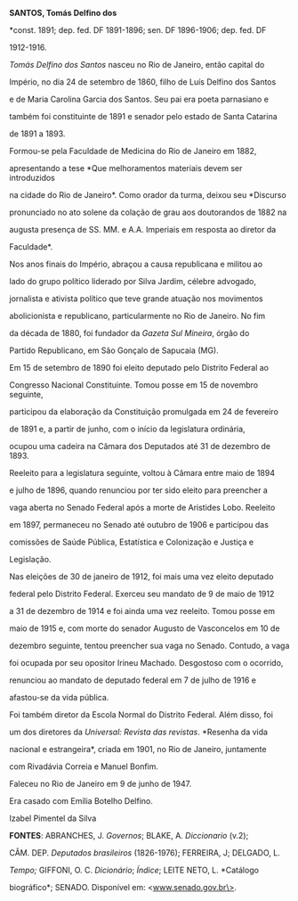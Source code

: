**SANTOS, Tomás Delfino dos**



\*const. 1891; dep. fed. DF 1891-1896; sen. DF 1896-1906; dep. fed. DF

1912-1916.



*Tomás Delfino dos Santos* nasceu no Rio de Janeiro, então capital do

Império, no dia 24 de setembro de 1860, filho de Luís Delfino dos Santos

e de Maria Carolina Garcia dos Santos. Seu pai era poeta parnasiano e

também foi constituinte de 1891 e senador pelo estado de Santa Catarina

de 1891 a 1893.



Formou-se pela Faculdade de Medicina do Rio de Janeiro em 1882,

apresentando a tese *Que melhoramentos materiais devem ser introduzidos

na cidade do Rio de Janeiro*. Como orador da turma, deixou seu *Discurso

pronunciado no ato solene da colação de grau aos doutorandos de 1882 na

augusta presença de SS. MM. e A.A. Imperiais em resposta ao diretor da

Faculdade*.



Nos anos finais do Império, abraçou a causa republicana e militou ao

lado do grupo político liderado por Silva Jardim, célebre advogado,

jornalista e ativista político que teve grande atuação nos movimentos

abolicionista e republicano, particularmente no Rio de Janeiro. No fim

da década de 1880, foi fundador da *Gazeta Sul Mineira*, órgão do

Partido Republicano, em São Gonçalo de Sapucaia (MG).



Em 15 de setembro de 1890 foi eleito deputado pelo Distrito Federal ao

Congresso Nacional Constituinte. Tomou posse em 15 de novembro seguinte,

participou da elaboração da Constituição promulgada em 24 de fevereiro

de 1891 e, a partir de junho, com o início da legislatura ordinária,

ocupou uma cadeira na Câmara dos Deputados até 31 de dezembro de 1893.

Reeleito para a legislatura seguinte, voltou à Câmara entre maio de 1894

e julho de 1896, quando renunciou por ter sido eleito para preencher a

vaga aberta no Senado Federal após a morte de Aristides Lobo. Reeleito

em 1897, permaneceu no Senado até outubro de 1906 e participou das

comissões de Saúde Pública, Estatística e Colonização e Justiça e

Legislação.



Nas eleições de 30 de janeiro de 1912, foi mais uma vez eleito deputado

federal pelo Distrito Federal. Exerceu seu mandato de 9 de maio de 1912

a 31 de dezembro de 1914 e foi ainda uma vez reeleito. Tomou posse em

maio de 1915 e, com morte do senador Augusto de Vasconcelos em 10 de

dezembro seguinte, tentou preencher sua vaga no Senado. Contudo, a vaga

foi ocupada por seu opositor Irineu Machado. Desgostoso com o ocorrido,

renunciou ao mandato de deputado federal em 7 de julho de 1916 e

afastou-se da vida pública.



Foi também diretor da Escola Normal do Distrito Federal. Além disso, foi

um dos diretores da *Universal: Revista das revistas*. *Resenha da vida

nacional e estrangeira*, criada em 1901, no Rio de Janeiro, juntamente

com Rivadávia Correia e Manuel Bonfim.



Faleceu no Rio de Janeiro em 9 de junho de 1947.



Era casado com Emília Botelho Delfino.



Izabel Pimentel da Silva



**FONTES**: ABRANCHES, J. *Governos*; BLAKE, A. *Diccionario* (v.2);

CÂM. DEP. *Deputados brasileiros* (1826-1976); FERREIRA, J; DELGADO, L.

*Tempo;* GIFFONI, O. C. *Dicionário*; *Índice*; LEITE NETO, L. *Catálogo

biográfico*; SENADO. Disponível em: \<www.senado.gov.br\>.

